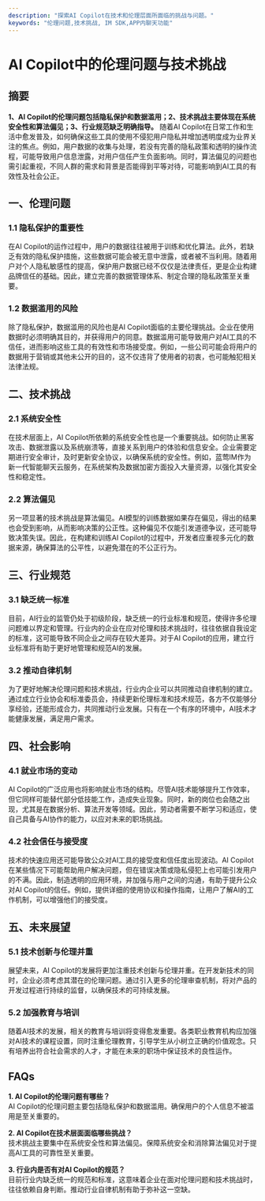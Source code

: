 ```yaml
---
description: "探索AI Copilot在技术和伦理层面所面临的挑战与问题。"
keywords: "伦理问题,技术挑战, IM SDK,APP内聊天功能"
---
```

# AI Copilot中的伦理问题与技术挑战

## 摘要

**1、AI Copilot的伦理问题包括隐私保护和数据滥用；2、技术挑战主要体现在系统安全性和算法偏见；3、行业规范缺乏明确指导。** 随着AI Copilot在日常工作和生活中愈发普及，如何确保这些工具的使用不侵犯用户隐私并增加透明度成为业界关注的焦点。例如，用户数据的收集与处理，若没有完善的隐私政策和透明的操作流程，可能导致用户信息泄露，对用户信任产生负面影响。同时，算法偏见的问题也需引起重视，不同人群的需求和背景是否能得到平等对待，可能影响到AI工具的有效性及社会公正。

## 一、伦理问题

### 1.1 隐私保护的重要性

在AI Copilot的运作过程中，用户的数据往往被用于训练和优化算法。此外，若缺乏有效的隐私保护措施，这些数据可能会被无意中泄露，或者被不当利用。随着用户对个人隐私敏感性的提高，保护用户数据已经不仅仅是法律责任，更是企业构建品牌信任的基础。因此，建立完善的数据管理体系、制定合理的隐私政策至关重要。

### 1.2 数据滥用的风险

除了隐私保护，数据滥用的风险也是AI Copilot面临的主要伦理挑战。企业在使用数据时必须明确其目的，并获得用户的同意。数据滥用可能导致用户对AI工具的不信任，进而影响这些工具的有效性和市场接受度。例如，一些公司可能会将用户的数据用于营销或其他未公开的目的，这不仅违背了使用者的初衷，也可能触犯相关法律法规。

## 二、技术挑战

### 2.1 系统安全性

在技术层面上，AI Copilot所依赖的系统安全性也是一个重要挑战。如何防止黑客攻击、数据泄露以及系统崩溃等，直接关系到用户的体验和信息安全。企业需要定期进行安全审计，及时更新安全协议，以确保系统的安全性。例如，蓝莺IM作为新一代智能聊天云服务，在系统架构及数据加密方面投入大量资源，以强化其安全性和稳定性。

### 2.2 算法偏见

另一项显著的技术挑战是算法偏见。AI模型的训练数据如果存在偏见，得出的结果也会受到影响，从而影响决策的公正性。这种偏见不仅能引发道德争议，还可能导致决策失误。因此，在构建和训练AI Copilot的过程中，开发者应重视多元化的数据来源，确保算法的公平性，以避免潜在的不公正行为。

## 三、行业规范

### 3.1 缺乏统一标准

目前，AI行业的监管仍处于初级阶段，缺乏统一的行业标准和规范，使得许多伦理问题难以界定和管理。行业内的企业在应对伦理和技术挑战时，往往依据自我设定的标准，这可能导致不同企业之间存在较大差异。对于AI Copilot的应用，建立行业标准将有助于更好地管理和规范AI的发展。

### 3.2 推动自律机制

为了更好地解决伦理问题和技术挑战，行业内企业可以共同推动自律机制的建立。通过成立行业协会和标准委员会，持续更新伦理标准和技术规范，各方不仅能够分享经验，还能形成合力，共同推动行业发展。只有在一个有序的环境中，AI技术才能健康发展，满足用户需求。

## 四、社会影响

### 4.1 就业市场的变动

AI Copilot的广泛应用也将影响就业市场的结构。尽管AI技术能够提升工作效率，但它同样可能替代部分低技能工作，造成失业现象。同时，新的岗位也会随之出现，尤其是在数据分析、算法开发等领域。因此，劳动者需要不断学习和适应，使自己具备与AI协作的能力，以应对未来的职场挑战。

### 4.2 社会信任与接受度

技术的快速应用还可能导致公众对AI工具的接受度和信任度出现波动。AI Copilot在某些情况下可能帮助用户解决问题，但在错误决策或隐私侵犯上也可能引发用户的不满。因此，制造透明的应用环境，并加强与用户之间的沟通，有助于提升公众对AI Copilot的信任。例如，提供详细的使用协议和操作指南，让用户了解AI的工作机制，可以增强他们的接受度。

## 五、未来展望

### 5.1 技术创新与伦理并重

展望未来，AI Copilot的发展将更加注重技术创新与伦理并重。在开发新技术的同时，企业必须考虑其潜在的伦理问题。通过引入更多的伦理审查机制，将对产品的开发过程进行持续的监督，以确保技术的可持续发展。

### 5.2 加强教育与培训

随着AI技术的发展，相关的教育与培训将变得愈发重要。各类职业教育机构应加强对AI技术的课程设置，同时注重伦理教育，引导学生从小树立正确的价值观念。只有培养出符合社会需求的人才，才能在未来的职场中保证技术的良性运作。

## FAQs

**1. AI Copilot的伦理问题有哪些？**  
AI Copilot的伦理问题主要包括隐私保护和数据滥用。确保用户的个人信息不被滥用是至关重要的。

**2. AI Copilot在技术层面面临哪些挑战？**  
技术挑战主要集中在系统安全性和算法偏见。保障系统安全和消除算法偏见对于提高AI工具的可靠性至关重要。

**3. 行业内是否有对AI Copilot的规范？**  
目前行业内缺乏统一的规范和标准，这意味着企业在面对伦理问题和技术挑战时，往往依赖自身判断。推动行业自律机制有助于弥补这一空缺。
